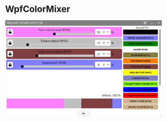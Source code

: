 # WpfColorMixer

![Gif](https://github.com/vildar82/WpfColorMixer/blob/master/WpfColorMixer/WpfColorMixer.gif)

